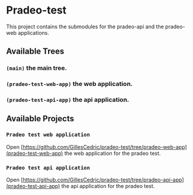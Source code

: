 # Pradeo-test

This project contains the submodules for the pradeo-api and the pradeo-web applications.

## Available Trees

### `(main)` the main tree.
### `(pradeo-test-web-app)` the web application.
### `(pradeo-test-api-app)` the api application.

## Available Projects

### `Pradeo test web application`

Open [https://github.com/GillesCedric/pradeo-test/tree/pradeo-web-app](pradeo-test-web-app) the web application for the pradeo test.


### `Pradeo test api application`

Open [https://github.com/GillesCedric/pradeo-test/tree/pradeo-api-app](pradeo-test-api-app) the api application for the pradeo test.